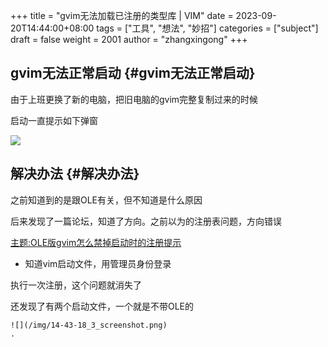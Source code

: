 +++
title = "gvim无法加载已注册的类型库 | VIM"
date = 2023-09-20T14:44:00+08:00
tags = ["工具", "想法", "妙招"]
categories = ["subject"]
draft = false
weight = 2001
author = "zhangxingong"
+++

## gvim无法正常启动 {#gvim无法正常启动}

由于上班更换了新的电脑，把旧电脑的gvim完整复制过来的时候

启动一直提示如下弹窗

![](/img/14-36-01_3_20230920141759.png)


## 解决办法 {#解决办法}

之前知道到的是跟OLE有关，但不知道是什么原因

后来发现了一篇论坛，知道了方向。之前以为的注册表问题，方向错误

[主题:OLE版gvim怎么禁掉启动时的注册提示](https://m.mysmth.net/article/VIM/75940?au=anhnmncb)

<!--list-separator-->

-  知道vim启动文件，用管理员身份登录

执行一次注册，这个问题就消失了

还发现了有两个启动文件，一个就是不带OLE的

    ![](/img/14-43-18_3_screenshot.png)
    .
